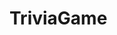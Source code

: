 # TriviaGame

<!-- Yeah I definitely didn't finish.
I would have tried to link the answer id to how many they got correct.
It would say the amount the user got wrong and right.
Also the spacing at the bottom of the container wasn't working right. -->
